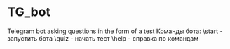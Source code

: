 # TG_bot
Telegram bot asking questions in the form of a test
Команды бота:
\start - запустить бота
\quiz - начать тест
\help - справка по командам
